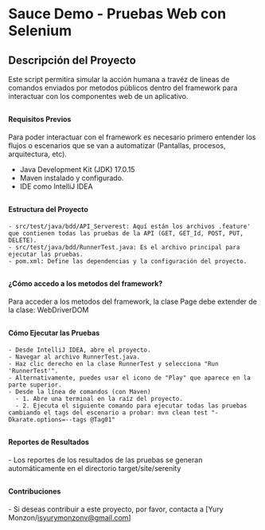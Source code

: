 <h1>Sauce Demo - Pruebas Web con Selenium</h1>

<h2>Descripción del Proyecto</h2>
Este script permitira simular la acción humana a travéz de lineas de comandos enviados por metodos públicos dentro del framework para interactuar con los componentes web de un aplicativo.

## <h4>Requisitos Previos</h4>
Para poder interactuar con el framework es necesario primero entender los flujos o escenarios que se van a automatizar (Pantallas, procesos, arquitectura, etc).
- Java Development Kit (JDK) 17.0.15 
- Maven instalado y configurado.
- IDE como IntelliJ IDEA 

## <h4>Estructura del Proyecto</h4>
```
​- src/test/java/bdd/API_Serverest: Aquí están los archivos .feature' que contienen todas las pruebas de la API (GET, GET_Id, POST, PUT, DELETE).
​- src/test/java/bdd/RunnerTest.java: Es el archivo principal para ejecutar las pruebas.
​- pom.xml: Define las dependencias y la configuración del proyecto.
```
## <h4>¿Cómo accedo a los metodos del framework?</h4>
Para acceder a los metodos del framework, la clase Page debe extender de la clase: WebDriverDOM 

## <h4>Cómo Ejecutar las Pruebas</h4>
```
​- Desde IntelliJ IDEA, abre el proyecto.
​- Navegar al archivo RunnerTest.java.
​- Haz clic derecho en la clase RunnerTest y selecciona "Run 'RunnerTest'".
​- Alternativamente, puedes usar el icono de "Play" que aparece en la parte superior.
​- Desde la línea de comandos (con Maven)
  - 1. ​Abre una terminal en la raíz del proyecto.
  - 2. Ejecuta el siguiente comando para ejecutar todas las pruebas cambiando el tags del escenario a probar: mvn clean test "-Dkarate.options=--tags @Tag01"

```
## <h4>Reportes de Resultados</h4>
​- Los reportes de los resultados de las pruebas se generan automáticamente en el directorio target/site/serenity
​
## <h4>Contribuciones</h4>
​- Si deseas contribuir a este proyecto, por favor, contacta a [Yury Monzon/isyurymonzonv@gmail.com]
